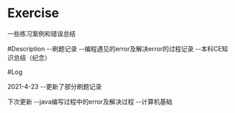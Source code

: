 # Exercise
一些练习案例和错误总结

#Description
 --刷题记录
 --编程遇见的error及解决error的过程记录
 --本科CE知识总结（纪念）
 


#Log

2021-4-23
 --更新了部分刷题记录
 
 下次更新
 --java编写过程中的error及解决过程
 --计算机基础
 






